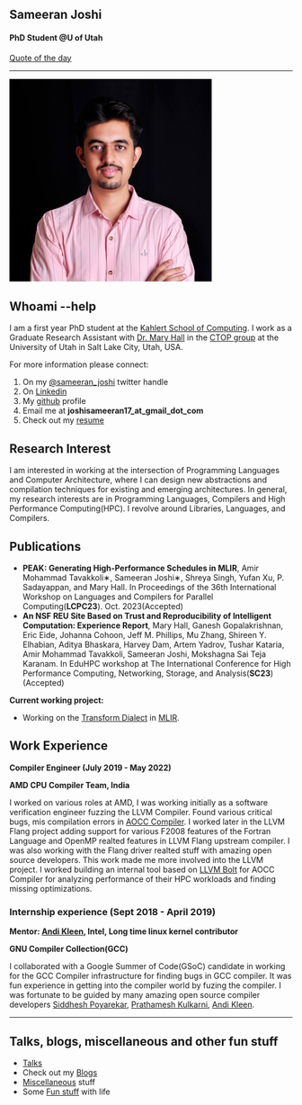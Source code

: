 ## **Sameeran Joshi**
#### **PhD Student @U of Utah**
[Quote of the day](https://ates.ch/quoty/)

---

![This is profile pic](/joshi01_30_30.jpg)

## **Whoami --help**

I am a first year PhD student at the [Kahlert School of Computing](https://www.cs.utah.edu/). I work as a Graduate Research Assistant with [Dr. Mary Hall](https://www.cs.utah.edu/~mhall/) in the [CTOP group](http://ctop.cs.utah.edu/ctop/) at the University of Utah in Salt Lake City, Utah, USA.

For more information please connect:
1. On my [@sameeran_joshi](https://twitter.com/sameeran_joshi) twitter handle
2. On [Linkedin](https://www.linkedin.com/in/sameeran-joshi-b8b1b9144)
3. My [github](https://github.com/Sameeranjoshi) profile 
4. Email me at **joshisameeran17_at_gmail_dot_com**
5. Check out my [resume](/sameeran_joshi_plain_text.pdf)

## **Research Interest**

I am interested in working at the intersection of Programming Languages and Computer Architecture, where I can design new abstractions and compilation techniques for existing and emerging architectures. In general, my research interests are in Programming Languages, Compilers and High Performance Computing(HPC). I revolve around Libraries, Languages, and Compilers.

## **Publications**

- **PEAK: Generating High-Performance Schedules in MLIR**, Amir Mohammad Tavakkoli∗, Sameeran Joshi∗, Shreya Singh, Yufan Xu, P. Sadayappan, and Mary Hall. In Proceedings of the 36th International Workshop on Languages and Compilers for Parallel Computing(**LCPC23**). Oct. 2023(Accepted)
- **An NSF REU Site Based on Trust and Reproducibility of Intelligent Computation: Experience Report**, Mary Hall, Ganesh Gopalakrishnan, Eric Eide, Johanna Cohoon, Jeff M. Phillips, Mu Zhang, Shireen Y. Elhabian, Aditya Bhaskara, Harvey Dam, Artem Yadrov, Tushar Kataria, Amir Mohammad Tavakkoli, Sameeran Joshi, Mokshagna Sai Teja Karanam. In EduHPC workshop at The International Conference for High Performance Computing, Networking, Storage, and Analysis(**SC23**) (Accepted)


**Current working project:**
- Working on the [Transform Dialect](https://mlir.llvm.org/docs/Dialects/Transform/) in [MLIR](https://mlir.llvm.org/).

## **Work Experience**

**Compiler Engineer (July 2019 - May 2022)**

**AMD CPU Compiler Team, India**

I worked on various roles at AMD, I was working initially as a software verification engineer fuzzing the LLVM Compiler. Found various critical bugs, mis compilation errors in [AOCC Compiler](https://developer.amd.com/amd-aocc/). I worked later in the LLVM Flang project adding support for various F2008 features of the Fortran Language and OpenMP realted features in LLVM Flang upstream compiler. I was also working with the Flang driver realted stuff with amazing open source developers. This work made me more involved into the LLVM project. I worked building an internal tool based on [LLVM Bolt](https://research.facebook.com/publications/bolt-a-practical-binary-optimizer-for-data-centers-and-beyond/) for AOCC Compiler for analyzing performance of their HPC workloads and finding missing optimizations.


### **Internship experience (Sept 2018 - April 2019)**

 **Mentor: [Andi Kleen](https://www.halobates.de/), Intel, Long time linux kernel contributor**

 **GNU Compiler Collection(GCC)**

I collaborated with a Google Summer of Code(GSoC) candidate in working for the GCC Compiler infrastructure for finding bugs in GCC compiler.
It was fun experience in getting into the compiler world by fuzing the compiler. I was fortunate to be guided by many amazing open source compiler developers [Siddhesh Poyarekar](https://siddhesh.in/pages/about-me.html), [Prathamesh Kulkarni](), [Andi Kleen](https://www.halobates.de/). 

___
## **Talks, blogs, miscellaneous and other fun stuff**

- [Talks](/talks.md)
- Check out my [Blogs](/blog.md)
- [Miscellaneous](/miscellaneous.md) stuff
- Some [Fun stuff](/fun_stuff.md) with life 
